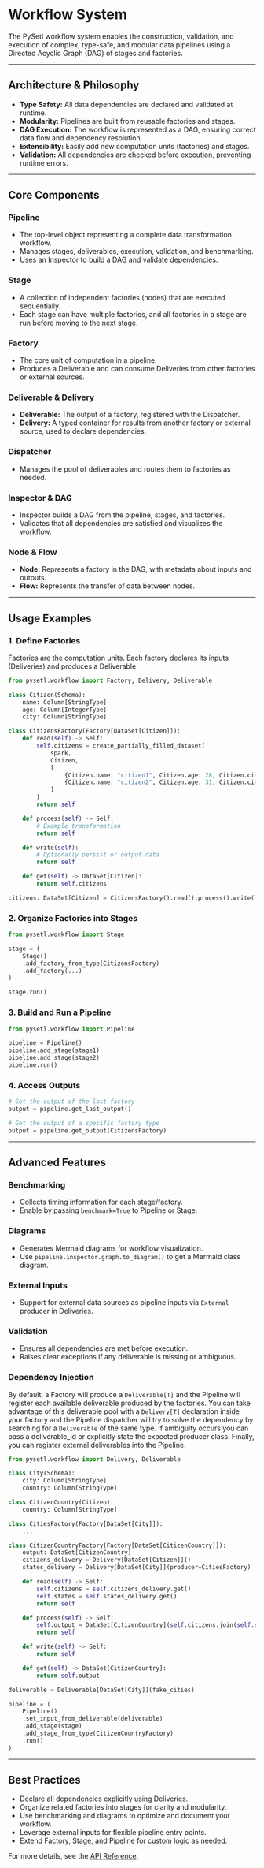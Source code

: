 # Workflow System

The PySetl workflow system enables the construction, validation, and execution of complex, type-safe, and modular data pipelines using a Directed Acyclic Graph (DAG) of stages and factories.

---

## Architecture & Philosophy

- **Type Safety:** All data dependencies are declared and validated at runtime.
- **Modularity:** Pipelines are built from reusable factories and stages.
- **DAG Execution:** The workflow is represented as a DAG, ensuring correct data flow and dependency resolution.
- **Extensibility:** Easily add new computation units (factories) and stages.
- **Validation:** All dependencies are checked before execution, preventing runtime errors.

---

## Core Components

### Pipeline
- The top-level object representing a complete data transformation workflow.
- Manages stages, deliverables, execution, validation, and benchmarking.
- Uses an Inspector to build a DAG and validate dependencies.

### Stage
- A collection of independent factories (nodes) that are executed sequentially.
- Each stage can have multiple factories, and all factories in a stage are run before moving to the next stage.

### Factory
- The core unit of computation in a pipeline.
- Produces a Deliverable and can consume Deliveries from other factories or external sources.

### Deliverable & Delivery
- **Deliverable:** The output of a factory, registered with the Dispatcher.
- **Delivery:** A typed container for results from another factory or external source, used to declare dependencies.

### Dispatcher
- Manages the pool of deliverables and routes them to factories as needed.

### Inspector & DAG
- Inspector builds a DAG from the pipeline, stages, and factories.
- Validates that all dependencies are satisfied and visualizes the workflow.

### Node & Flow
- **Node:** Represents a factory in the DAG, with metadata about inputs and outputs.
- **Flow:** Represents the transfer of data between nodes.

---

## Usage Examples

### 1. Define Factories
Factories are the computation units. Each factory declares its inputs (Deliveries) and produces a Deliverable.

```python
from pysetl.workflow import Factory, Delivery, Deliverable

class Citizen(Schema):
    name: Column[StringType]
    age: Column[IntegerType]
    city: Column[StringType]

class CitizensFactory(Factory[DataSet[Citizen]]):
    def read(self) -> Self:
        self.citizens = create_partially_filled_dataset(
            spark,
            Citizen,
            [
                {Citizen.name: "citizen1", Citizen.age: 28, Citizen.city: "Los Angeles"},
                {Citizen.name: "citizen2", Citizen.age: 31, Citizen.city: "Mexico City"}
            ]
        )
        return self

    def process(self) -> Self:
        # Example transformation
        return self

    def write(self):
        # Optionally persist or output data
        return self

    def get(self) -> DataSet[Citizen]:
        return self.citizens

citizens: DataSet[Citizen] = CitizensFactory().read().process().write().get()
```

### 2. Organize Factories into Stages
```python
from pysetl.workflow import Stage

stage = (
    Stage()
    .add_factory_from_type(CitizensFactory)
    .add_factory(...)
)

stage.run()
```

### 3. Build and Run a Pipeline
```python
from pysetl.workflow import Pipeline

pipeline = Pipeline()
pipeline.add_stage(stage1)
pipeline.add_stage(stage2)
pipeline.run()
```

### 4. Access Outputs
```python
# Get the output of the last factory
output = pipeline.get_last_output()

# Get the output of a specific factory type
output = pipeline.get_output(CitizensFactory)
```

---

## Advanced Features

### Benchmarking
- Collects timing information for each stage/factory.
- Enable by passing `benchmark=True` to Pipeline or Stage.

### Diagrams
- Generates Mermaid diagrams for workflow visualization.
- Use `pipeline.inspector.graph.to_diagram()` to get a Mermaid class diagram.

### External Inputs
- Support for external data sources as pipeline inputs via `External` producer in Deliveries.

### Validation
- Ensures all dependencies are met before execution.
- Raises clear exceptions if any deliverable is missing or ambiguous.

### Dependency Injection

By default, a Factory will produce a `Deliverable[T]` and the Pipeline will register each available deliverable produced by the factories. You can take advantage of this deliverable pool with a `Delivery[T]` declaration inside your factory and the Pipeline dispatcher will try to solve the dependency by searching for a `Deliverable` of the same type. If ambiguity occurs you can pass a deliverable_id or explicitly state the expected producer class. Finally, you can register external deliverables into the Pipeline.

```python
from pysetl.workflow import Delivery, Deliverable

class City(Schema):
    city: Column[StringType]
    country: Column[StringType]

class CitizenCountry(Citizen):
    country: Column[StringType]

class CitiesFactory(Factory[DataSet[City]]):
    ...

class CitizenCountryFactory(Factory[DataSet[CitizenCountry]]):
    output: DataSet[CitizenCountry]
    citizens_delivery = Delivery[DataSet[Citizen]]()
    states_delivery = Delivery[DataSet[City]](producer=CitiesFactory)

    def read(self) -> Self:
        self.citizens = self.citizens_delivery.get()
        self.states = self.states_delivery.get()
        return self

    def process(self) -> Self:
        self.output = DataSet[CitizenCountry](self.citizens.join(self.states, "city"))
        return self

    def write(self) -> Self:
        return self

    def get(self) -> DataSet[CitizenCountry]:
        return self.output

deliverable = Deliverable[DataSet[City]](fake_cities)

pipeline = (
    Pipeline()
    .set_input_from_deliverable(deliverable)
    .add_stage(stage)
    .add_stage_from_type(CitizenCountryFactory)
    .run()
)
```

---

## Best Practices
- Declare all dependencies explicitly using Deliveries.
- Organize related factories into stages for clarity and modularity.
- Use benchmarking and diagrams to optimize and document your workflow.
- Leverage external inputs for flexible pipeline entry points.
- Extend Factory, Stage, and Pipeline for custom logic as needed.

For more details, see the [API Reference](../api/workflow.md).
